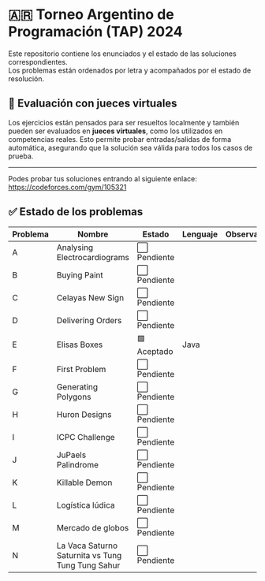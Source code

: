 # 🇦🇷 **Torneo Argentino de Programación (TAP) 2024**

Este repositorio contiene los enunciados y el estado de las soluciones correspondientes.  
Los problemas están ordenados por letra y acompañados por el estado de resolución.

## 🧪 Evaluación con jueces virtuales

Los ejercicios están pensados para ser resueltos localmente y también pueden ser evaluados en **jueces virtuales**, como los utilizados en competencias reales. Esto permite probar entradas/salidas de forma automática, asegurando que la solución sea válida para todos los casos de prueba.

---

Podes probar tus soluciones entrando al siguiente enlace:
https://codeforces.com/gym/105321

## ✅ Estado de los problemas

| Problema | Nombre                                            | Estado       | Lenguaje | Observaciones |
| -------- | ------------------------------------------------- | ------------ | -------- | ------------- |
| A        | Analysing Electrocardiograms                      | ⬜ Pendiente |          |               |
| B        | Buying Paint                                      | ⬜ Pendiente |          |               |
| C        | Celayas New Sign                                  | ⬜ Pendiente |          |               |
| D        | Delivering Orders                                 | ⬜ Pendiente |          |               |
| E        | Elisas Boxes                                      | 🟩 Aceptado  | Java     |               |
| F        | First Problem                                     | ⬜ Pendiente |          |               |
| G        | Generating Polygons                               | ⬜ Pendiente |          |               |
| H        | Huron Designs                                     | ⬜ Pendiente |          |               |
| I        | ICPC Challenge                                    | ⬜ Pendiente |          |               |
| J        | JuPaels Palindrome                                | ⬜ Pendiente |          |               |
| K        | Killable Demon                                    | ⬜ Pendiente |          |               |
| L        | Logística lúdica                                  | ⬜ Pendiente |          |               |
| M        | Mercado de globos                                 | ⬜ Pendiente |          |               |
| N        | La Vaca Saturno Saturnita vs Tung Tung Tung Sahur | ⬜ Pendiente |          |               |
